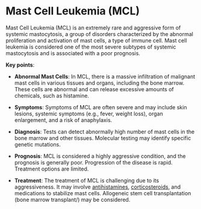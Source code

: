 # Mast Cell Leukemia (MCL)

Mast Cell Leukemia (MCL) is an extremely rare and aggressive form of systemic mastocytosis, a group of disorders characterized by the abnormal proliferation and activation of mast cells, a type of immune cell. Mast cell leukemia is considered one of the most severe subtypes of systemic mastocytosis and is associated with a poor prognosis.

**Key points**:

* **Abnormal Mast Cells**: In MCL, there is a massive infiltration of malignant mast cells in various tissues and organs, including the bone marrow. These cells are abnormal and can release excessive amounts of chemicals, such as histamine.

* **Symptoms**: Symptoms of MCL are often severe and may include skin lesions, systemic symptoms (e.g., fever, weight loss), organ enlargement, and a risk of anaphylaxis.

* **Diagnosis**: Tests can detect abnormally high number of mast cells in the bone marrow and other tissues. Molecular testing may identify specific genetic mutations.

* **Prognosis**: MCL is considered a highly aggressive condition, and the prognosis is generally poor. Progression of the disease is rapid. Treatment options are limited.

* **Treatment**: The treatment of MCL is challenging due to its aggressiveness. It may involve [antihistamines](../antihistamines/), [corticosteroids](../corticosteroids/), and medications to stabilize mast cells. Allogeneic stem cell transplantation (bone marrow transplant/) may be considered.
